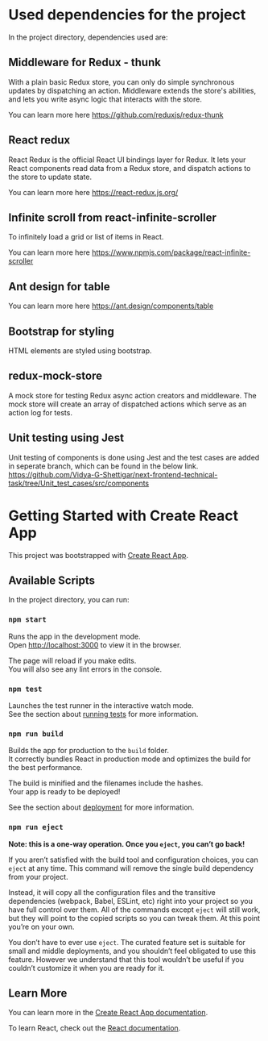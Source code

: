 # Used dependencies for the project

In the project directory, dependencies used are:

## Middleware for Redux - thunk

With a plain basic Redux store, you can only do simple synchronous updates by dispatching an action. Middleware extends the store's abilities, and lets you write async logic that interacts with the store.

You can learn more here https://github.com/reduxjs/redux-thunk

## React redux

React Redux is the official React UI bindings layer for Redux. It lets your React components read data from a Redux store, and dispatch actions to the store to update state.

You can learn more here https://react-redux.js.org/

## Infinite scroll from react-infinite-scroller

To infinitely load a grid or list of items in React.

You can learn more here https://www.npmjs.com/package/react-infinite-scroller

## Ant design for table

You can learn more here  https://ant.design/components/table

## Bootstrap for styling

HTML elements are styled using bootstrap.

## redux-mock-store

A mock store for testing Redux async action creators and middleware. The mock store will create an array of dispatched actions which serve as an action log for tests.

## Unit testing using Jest

Unit testing of components is done using Jest and the test cases are added in seperate branch, which can be found in the below link.
https://github.com/Vidya-G-Shettigar/next-frontend-technical-task/tree/Unit_test_cases/src/components

# Getting Started with Create React App

This project was bootstrapped with [Create React App](https://github.com/facebook/create-react-app).

## Available Scripts

In the project directory, you can run:

### `npm start`

Runs the app in the development mode.\
Open [http://localhost:3000](http://localhost:3000) to view it in the browser.

The page will reload if you make edits.\
You will also see any lint errors in the console.

### `npm test`

Launches the test runner in the interactive watch mode.\
See the section about [running tests](https://facebook.github.io/create-react-app/docs/running-tests) for more information.

### `npm run build`

Builds the app for production to the `build` folder.\
It correctly bundles React in production mode and optimizes the build for the best performance.

The build is minified and the filenames include the hashes.\
Your app is ready to be deployed!

See the section about [deployment](https://facebook.github.io/create-react-app/docs/deployment) for more information.

### `npm run eject`

**Note: this is a one-way operation. Once you `eject`, you can’t go back!**

If you aren’t satisfied with the build tool and configuration choices, you can `eject` at any time. This command will remove the single build dependency from your project.

Instead, it will copy all the configuration files and the transitive dependencies (webpack, Babel, ESLint, etc) right into your project so you have full control over them. All of the commands except `eject` will still work, but they will point to the copied scripts so you can tweak them. At this point you’re on your own.

You don’t have to ever use `eject`. The curated feature set is suitable for small and middle deployments, and you shouldn’t feel obligated to use this feature. However we understand that this tool wouldn’t be useful if you couldn’t customize it when you are ready for it.

## Learn More

You can learn more in the [Create React App documentation](https://facebook.github.io/create-react-app/docs/getting-started).

To learn React, check out the [React documentation](https://reactjs.org/).
